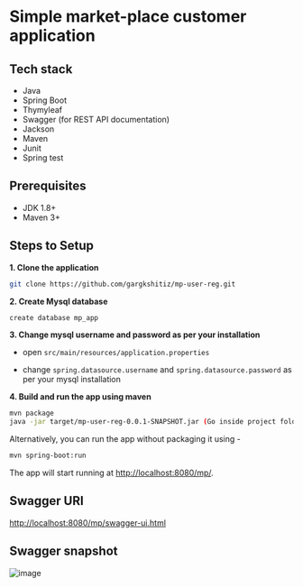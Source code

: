 # Simple market-place customer application 

## Tech stack
- Java
- Spring Boot
- Thymyleaf
- Swagger (for REST API documentation)
- Jackson
- Maven
- Junit
- Spring test

## Prerequisites
- JDK 1.8+
- Maven 3+

## Steps to Setup

**1. Clone the application**

```bash
git clone https://github.com/gargkshitiz/mp-user-reg.git
```

**2. Create Mysql database**
```bash
create database mp_app
```

**3. Change mysql username and password as per your installation**

+ open `src/main/resources/application.properties`

+ change `spring.datasource.username` and `spring.datasource.password` as per your mysql installation

**4. Build and run the app using maven**

```bash
mvn package
java -jar target/mp-user-reg-0.0.1-SNAPSHOT.jar (Go inside project folder and run it. Make sure that java is pointing to Java 8 on the desired machine.)

```

Alternatively, you can run the app without packaging it using -

```bash
mvn spring-boot:run
```

The app will start running at <http://localhost:8080/mp/>.

## Swagger URI

<http://localhost:8080/mp/swagger-ui.html>

## Swagger snapshot
![image](https://user-images.githubusercontent.com/5894094/43763486-7a344bac-9a48-11e8-9cc1-d0f3b8fda5bc.png)
